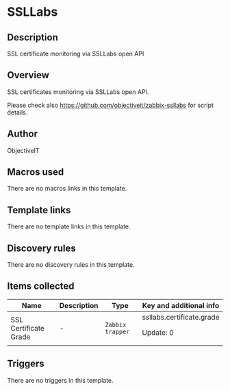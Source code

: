 # SSLLabs

## Description

SSL certificate monitoring via SSLLabs open API

## Overview

SSL certificates monitoring via SSLLabs open API.


Please check also <https://github.com/objectiveit/zabbix-ssllabs> for script details.



## Author

ObjectiveIT

## Macros used

There are no macros links in this template.

## Template links

There are no template links in this template.

## Discovery rules

There are no discovery rules in this template.

## Items collected

|Name|Description|Type|Key and additional info|
|----|-----------|----|----|
|SSL Certificate Grade|<p>-</p>|`Zabbix trapper`|ssllabs.certificate.grade<p>Update: 0</p>|
## Triggers

There are no triggers in this template.

